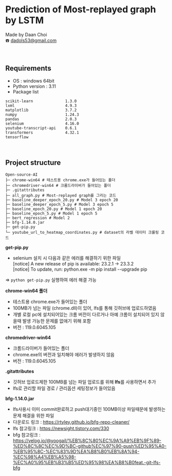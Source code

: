 
# Prediction of Most-replayed graph by LSTM
Made by Daan Choi  
☎️ dadols53@gmail.com


<br>

## Requirements
- OS : windows 64bit
- Python version : 3.11
- Package list  
```
scikit-learn              1.3.0
lxml                      4.9.3
matplotlib                3.7.2
numpy                     1.24.3
pandas                    2.0.3
selenium                  4.16.0
youtube-transcript-api    0.6.1
transformers              4.32.1
tensorflow
```

<br>

## Project structure
```
Open-source-AI
├─ chrome-win64 # 테스트용 chrome.exe가 들어있는 폴더
├─ chromedriver-win64 # 크롬드라이버가 들어있는 폴더
├─ .gitattributes
├─ all_graph.py # Most-replayed graph를 그리는 코드
├─ baseline_deeper_epoch_20.py # Model 3 epoch 20 
├─ baseline_deeper_epoch_5.py # Model 3 epoch 5
├─ baseline_epoch_20.py # Model 1 epoch 20
├─ baseline_epoch_5.py # Model 1 epoch 5
├─ bert_regression # Model 2 
├─ bfg-1.14.0.jar
├─ get-pip.py 
└─ youtube_url_to_heatmap_coordinates.py # dataset의 라벨 데이터 크롤링 코드
```
**get-pip.py**  
- selenium 설치 시 다음과 같은 에러를 해결하기 위한 파일   
[notice] A new release of pip is available: 23.2.1 -> 23.3.2   
[notice] To update, run: python.exe -m pip install --upgrade pip

=> ```python get-pip.py``` 실행하여 에러 해결 가능

**chrome-win64 폴더**
- 테스트용 chrome.exe가 들어있는 폴더
- 100MB가 넘는 파일 (chrome.dll)이 있어, lfs를 통해 깃허브에 업로드하였음
- 개별 로컬 pc에 설치되어있는 크롬 버전이 다르거나 아예 크롬이 설치되어 있지 않을때 발생 가능한 문제를 없애기 위해 포함
- 버전 : 119.0.6045.105

**chromedriver-win64**
- 크롬드라이버가 들어있는 폴더
- chrome.exe의 버전과 일치해야 에러가 발생하지 않음
- 버전 : 119.0.6045.105
     
**.gitattributes**
- 깃허브 업로드제한 100MB를 넘는 파일 업로드를 위해 **lfs**를 사용하면서 추가
- lfs로 관리할 파일 경로 / 관리옵션 세팅정보가 들어있음
      
**bfg-1.14.0.jar**
- lfs사용시 이미 commit완료하고 push대기중인 100MB이상 파일때문에 발생하는 문제 해결을 위한 파일
- 다운로드 링크 : https://rtyley.github.io/bfg-repo-cleaner/
- lfs 참고링크 : https://newsight.tistory.com/330
- bfg 참고링크 : https://velog.io/@yoogail/%EB%8C%80%EC%9A%A9%EB%9F%89-%ED%8C%8C%EC%9D%BC-github%EC%97%90-push%ED%95%A0-%EB%95%8C-%EC%83%9D%EA%B8%B0%EB%8A%94-%EC%98%A4%EB%A5%98-%EC%A0%95%EB%B3%B5%ED%95%98%EA%B8%B0feat.-git-lfs-bfg

<br>
